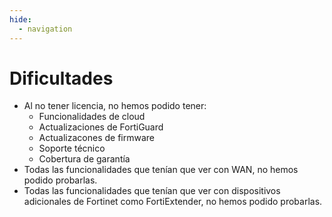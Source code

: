 ```yaml
---
hide:
  - navigation
---
```


# Dificultades

* Al no tener licencia, no hemos podido tener:
    * Funcionalidades de cloud
    * Actualizaciones de FortiGuard
    * Actualizacones de firmware
    * Soporte técnico
    * Cobertura de garantía
* Todas las funcionalidades que tenían que ver con WAN, no hemos podido probarlas.
* Todas las funcionalidades que tenían que ver con dispositivos adicionales de Fortinet como FortiExtender, no hemos podido probarlas.
